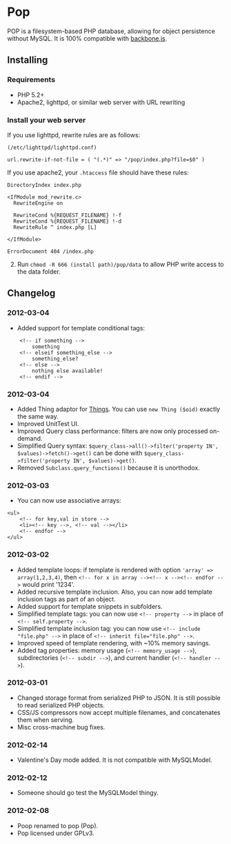 # Pop

POP is a filesystem-based PHP database, allowing for object persistence without MySQL. 
It is 100% compatible with [backbone.js](http://documentcloud.github.com/backbone/).

## Installing

### Requirements
* PHP 5.2+
* Apache2, lighttpd, or similar web server with URL rewriting

### Install your web server
If you use lighttpd, rewrite rules are as follows:

```
(/etc/lighttpd/lighttpd.conf)

url.rewrite-if-not-file = ( "(.*)" => "/pop/index.php?file=$0" )

```

If you use apache2, your ```.htaccess``` file should have these rules:

```
DirectoryIndex index.php

<IfModule mod_rewrite.c>
  RewriteEngine on

  RewriteCond %{REQUEST_FILENAME} !-f
  RewriteCond %{REQUEST_FILENAME} !-d
  RewriteRule ^ index.php [L]

</IfModule>

ErrorDocument 404 /index.php
```

2. Run ```chmod -R 666 (install path)/pop/data``` to allow PHP write access to the data folder.

## Changelog

### 2012-03-04
* Added support for template conditional tags:

```
    <!-- if something -->
        something
    <!-- elseif something_else -->
        something_else?
    <!-- else -->
        nothing else available!
    <!-- endif -->
```

### 2012-03-04
* Added Thing adaptor for [Things](http://github.com/1337/things). You can use `new Thing ($oid)` exactly the same way.
* Improved UnitTest UI.
* Improved Query class performance: filters are now only processed on-demand.
* Simplified Query syntax: `$query_class->all()->filter('property IN', $values)->fetch()->get()` can be done with `$query_class->filter('property IN', $values)->get()`.
* Removed `Subclass.query_functions()` because it is unorthodox.

### 2012-03-03
* You can now use associative arrays:

```
<ul>
    <!-- for key,val in store -->
	<li><!-- key -->, <!-- val --></li>
    <!-- endfor -->
</ul>
```

### 2012-03-02
* Added template loops: if template is rendered with option `'array' => array(1,2,3,4)`, then `<!-- for x in array --><!-- x --><!-- endfor -->` would print '1234'.
* Added recursive template inclusion. Also, you can now add template inclusion tags as part of an object.
* Added support for template snippets in subfolders.
* Simplified template tags: you can now use `<!-- property -->` in place of `<!-- self.property -->`.
* Simplified template inclusion tag: you can now use `<!-- include "file.php" -->` in place of `<!-- inherit file="file.php" -->`.
* Improved speed of template rendering, with ~10% memory savings.
* Added tag properties: memory usage (`<!-- memory_usage -->`), subdirectories (`<!-- subdir -->`), and current handler (`<!-- handler -->`).

### 2012-03-01
* Changed storage format from serialized PHP to JSON. It is still possible to read serialized PHP objects.
* CSS/JS compressors now accept multiple filenames, and concatenates them when serving.
* Misc cross-machine bug fixes.

### 2012-02-14
* Valentine's Day mode added. It is not compatible with MySQLModel.

### 2012-02-12
* Someone should go test the MySQLModel thingy.

### 2012-02-08
* Poop renamed to pop (Pop).
* Pop licensed under GPLv3.
